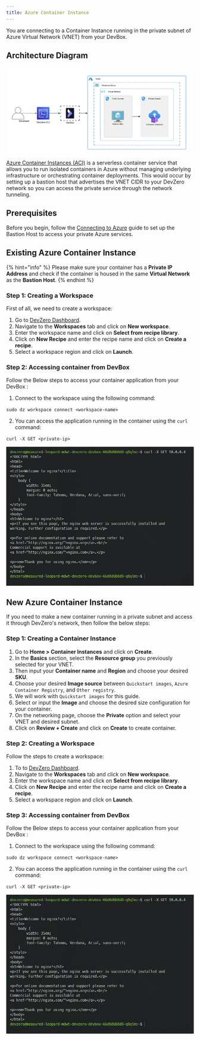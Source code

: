 ```yaml
---
title: Azure Container Instance
---
```

You are connecting to a Container Instance running in the private subnet of Azure Virtual Network (VNET) from your DevBox.

## Architecture Diagram

![Azure Container Instance Architecture](../../../.gitbook/assets/azure-container-architecture.png)

<!-- markdown-link-check-disable-next-line -->
[Azure Container Instances (ACI)](https://azure.microsoft.com/en-us/products/container-instances) is a serverless container service that allows you to run isolated containers in Azure without managing underlying infrastructure or orchestrating container deployments. This would occur by setting up a bastion host that advertises the VNET CIDR to your DevZero network so you can access the private service through the network tunneling.

## Prerequisites

Before you begin, follow the [Connecting to Azure](../../existing-network/connecting-to-azure.md) guide to set up the Bastion Host to access your private Azure services.

## Existing Azure Container Instance

{% hint="info" %}
Please make sure your container has a **Private IP Address** and check if the container is housed in the same **Virtual Network** as the **Bastion Host**.
{% endhint %}

### Step 1: Creating a Workspace

First of all, we need to create a workspace:

1. Go to [DevZero Dashboard](https://www.devzero.io/dashboard).
2. Navigate to the **Workspaces** tab and click on **New workspace**.
3. Enter the workspace name and click on **Select from recipe library**.
4. Click on **New Recipe** and enter the recipe name and click on **Create a recipe**.
5. Select a workspace region and click on **Launch**.

### Step 2: Accessing container from DevBox

Follow the Below steps to access your container application from your DevBox :

1. Connect to the workspace using the following command:

```
sudo dz workspace connect <workspace-name>
```

2. You can access the application running in the container using the `curl` command:

```
curl -X GET <private-ip>
```

![Azure Container Access](../../../.gitbook/assets/azure-container-access.png)

## New Azure Container Instance

If you need to make a new container running in a private subnet and access it through DevZero's network, then follow the below steps:

### Step 1: Creating a Container Instance

1. Go to **Home > Container Instances** and click on **Create**.
2. In the **Basics** section, select the **Resource group** you previously selected for your VNET.
3. Then input your **Container name** and **Region** and choose your desired **SKU**.
4. Choose your desired **Image source** between `Quickstart images`, `Azure Container Registry`, and `Other registry`.
5. We will work with `Quickstart images` for this guide.
6. Select or input the **Image** and choose the desired size configuration for your container.
7. On the networking page, choose the **Private** option and select your VNET and desired subnet.
7. Click on **Review + Create** and click on **Create** to create container.

### Step 2: Creating a Workspace

Follow the steps to create a workspace:

1. To to [DevZero Dashboard](https://www.devzero.io/dashboard).
2. Navigate to the **Workspaces** tab and click on **New workspace**.
3. Enter the workspace name and click on **Select from recipe library**.
4. Click on **New Recipe** and enter the recipe name and click on **Create a recipe**.
5. Select a workspace region and click on **Launch**.

### Step 3: Accessing container from DevBox

Follow the Below steps to access your container application from your DevBox :

1. Connect to the workspace using the following command:

```
sudo dz workspace connect <workspace-name>
```

2. You can access the application running in the container using the `curl` command:

```
curl -X GET <private-ip>
```

![Azure Container Access](../../../.gitbook/assets/azure-container-access.png)
